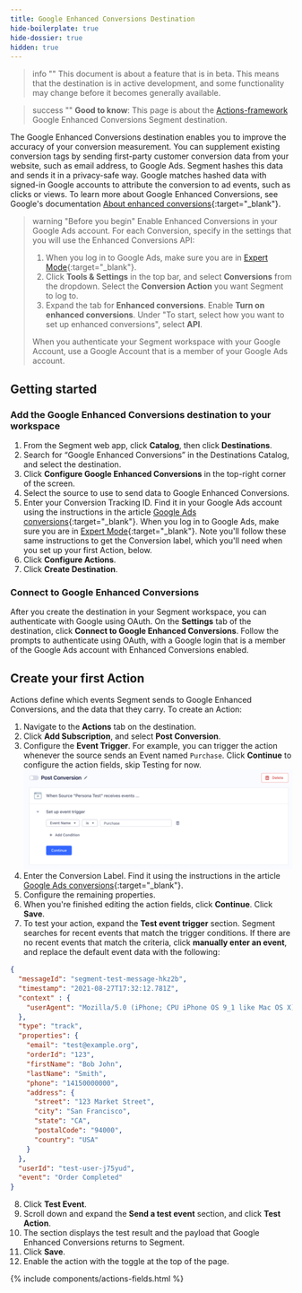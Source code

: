 ```yaml
---
title: Google Enhanced Conversions Destination
hide-boilerplate: true
hide-dossier: true
hidden: true
---
```


> info ""
> This document is about a feature that is in beta. This means that the destination is in active development, and some functionality may change before it becomes generally available.

> success ""
> **Good to know**: This page is about the [Actions-framework](/docs/connections/destinations/actions/) Google Enhanced Conversions Segment destination. 

The Google Enhanced Conversions destination enables you to improve the accuracy of your conversion measurement. You can supplement existing conversion tags by sending first-party customer conversion data from your website, such as email address, to Google Ads. Segment hashes this data and sends it in a privacy-safe way. Google matches hashed data with signed-in Google accounts to attribute the conversion to ad events, such as clicks or views. To learn more about Google Enhanced Conversions, see Google's documentation [About enhanced conversions](https://support.google.com/google-ads/answer/9888656?hl=en-GB){:target="_blank"}.

> warning "Before you begin"
> Enable Enhanced Conversions in your Google Ads account. For each Conversion, specify in the settings that you will use the Enhanced Conversions API:
> 1.  When you log in to Google Ads, make sure you are in [Expert Mode](https://support.google.com/google-ads/answer/9520605?hl=en){:target="_blank"}.
> 2. Click **Tools & Settings** in the top bar, and select **Conversions** from the dropdown. Select the **Conversion Action** you want Segment to log to.
> 3. Expand the tab for **Enhanced conversions**. Enable **Turn on enhanced conversions**. Under "To start, select how you want to set up enhanced conversions", select **API**.
> 
> When you authenticate your Segment workspace with your Google Account, use a Google Account that is a member of your Google Ads account.

## Getting started

### Add the Google Enhanced Conversions destination to your workspace

1. From the Segment web app, click **Catalog**, then click **Destinations**.
2. Search for “Google Enhanced Conversions” in the Destinations Catalog, and select the destination.
3. Click **Configure Google Enhanced Conversions** in the top-right corner of the screen.
4. Select the source to use to send data to Google Enhanced Conversions.
5. Enter your Conversion Tracking ID. Find it in your Google Ads account using the instructions in the article [Google Ads conversions](https://support.google.com/tagmanager/answer/6105160?hl=en){:target="_blank"}. When you log in to Google Ads, make sure you are in [Expert Mode](https://support.google.com/google-ads/answer/9520605?hl=en){:target="_blank"}. Note you'll follow these same instructions to get the Conversion label, which you'll need when you set up your first Action, below. 
6. Click **Configure Actions**.
7. Click **Create Destination**.

### Connect to Google Enhanced Conversions

After you create the destination in your Segment workspace, you can authenticate with Google using OAuth. On the **Settings** tab of the destination, click **Connect to Google Enhanced Conversions**. Follow the prompts to authenticate using OAuth, with a Google login that is a member of the Google Ads account with Enhanced Conversions  enabled.

## Create your first Action

Actions define which events Segment sends to Google Enhanced Conversions, and the data that they carry. To create an Action:

1. Navigate to the **Actions** tab on the destination.
2. Click **Add Subscription**, and select **Post Conversion**.
3. Configure the **Event Trigger**. For example, you can trigger the action whenever the source sends an Event named `Purchase`. Click **Continue** to configure the action fields, skip Testing for now. ![The action fires when it receives an event named Purchase](images/gec_trigger.png)
4. Enter the Conversion Label. Find it using the instructions in the article [Google Ads conversions](https://support.google.com/tagmanager/answer/6105160?hl=en){:target="_blank"}.
5. Configure the remaining properties. 
6. When you're finished editing the action fields, click **Continue**. Click **Save**.
7. To test your action, expand the **Test event trigger** section. Segment searches for recent events that match the trigger conditions. If there are no recent events that match the criteria, click **manually enter an event**, and replace the default event data with the following:
```json
{
  "messageId": "segment-test-message-hkz2b",
  "timestamp": "2021-08-27T17:32:12.781Z",
  "context" : {
    "userAgent": "Mozilla/5.0 (iPhone; CPU iPhone OS 9_1 like Mac OS X) AppleWebKit/601.1.46 (KHTML, like Gecko) Version/9.0 Mobile/13B143 Safari/601.1"
  },
  "type": "track",
  "properties": {
    "email": "test@example.org",
    "orderId": "123",
    "firstName": "Bob John",
    "lastName": "Smith",
    "phone": "14150000000",
    "address": {
      "street": "123 Market Street",
      "city": "San Francisco",
      "state": "CA",
      "postalCode": "94000",
      "country": "USA"
    }
  },
  "userId": "test-user-j75yud",
  "event": "Order Completed"
}
```
8. Click **Test Event**.
9. Scroll down and expand the **Send a test event** section, and click **Test Action**.
10. The section displays the test result and the payload that Google Enhanced Conversions returns to Segment.
11. Click **Save**.
12. Enable the action with the toggle at the top of the page.

{% include components/actions-fields.html %}

